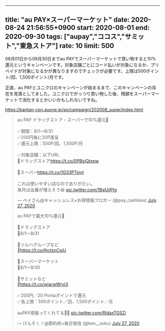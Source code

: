 
---
title: "au PAY×スーパーマーケット"
date: 2020-08-24 21:56:55+0900
start: 2020-08-01
end: 2020-09-30
tags: ["aupay","ココス","サミット","東急ストア"]
rate: 10
limit: 500
---
08月01日から09月30日までau PAYでスーパーマーケットで買い物すると10%還元というキャンペーンです。対象店舗ごとにコード払いが対象になるか、プリペイドが対象になるかが異なりますのでチェックが必要です。上限は500ポイント/回、1,500ポイント/月です。

正直、au PAYとユニクロのキャンペーンが始まるまで、このキャンペーンの存在を見落としてました。ユニクロでがっつり買い物した後、残額をスーパーマーケットで消化するとかいいかもしれないですね。

https://kantan-cpn.auone.jp/sp/campaign/202008_super/index.html

<blockquote class="twitter-tweet"><p lang="ja" dir="ltr">au PAY ドラッグストア・スーパーで10%還元📝<br><br>✅期間：8/1～8/31<br>✅200円毎に20P進呈<br>✅還元上限：500P/回、1,500P/月<br><br>✅対象店舗：以下URL<br>🔻ドラッグストア<a href="https://t.co/0PBsjQtxpw">https://t.co/0PBsjQtxpw</a><br><br>🔻スーパー<a href="https://t.co/1G33PTsiyt">https://t.co/1G33PTsiyt</a><br><br>これは使いやすい店なのでありがたい。<br>来月は出番が増えそう😆 <a href="https://t.co/1BsfJijPIg">pic.twitter.com/1BsfJijPIg</a></p>&mdash; ペイさん@キャッシュレス×お得情報ブロガー (@pay_cashless) <a href="https://twitter.com/pay_cashless/status/1287675681799671809?ref_src=twsrc%5Etfw">July 27, 2020</a></blockquote> <script async src="https://platform.twitter.com/widgets.js" charset="utf-8"></script>

<blockquote class="twitter-tweet"><p lang="ja" dir="ltr">au PAYで最大10%還元📝<br><br>🔸ドラッグストア<br>📅8/1〜8/31<br><br>🔻ツルハグループなど<br>🔻<a href="https://t.co/IhctsnCsiU">https://t.co/IhctsnCsiU</a><br><br>🔸スーパーマーケット<br>📅8/1〜9/30<br><br>🔻サミットなど<br>🔻<a href="https://t.co/wjarwWrvj3">https://t.co/wjarwWrvj3</a><br><br>✅200円／20 Pontaポイントで還元<br>✅各上限：500ポイント／回、1,500ポイント／月<br><br>auPAY頑張ってくれてる🤤🤤 <a href="https://t.co/RldaxTGSZi">pic.twitter.com/RldaxTGSZi</a></p>&mdash; けんそく！@節約術×毎日発信 (@ken__soku) <a href="https://twitter.com/ken__soku/status/1287637839794978816?ref_src=twsrc%5Etfw">July 27, 2020</a></blockquote> <script async src="https://platform.twitter.com/widgets.js" charset="utf-8"></script>

